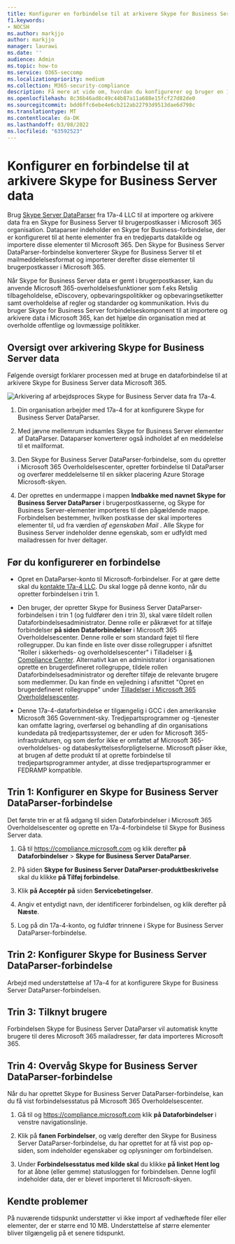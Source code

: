 ```yaml
---
title: Konfigurer en forbindelse til at arkivere Skype for Business Server data i Microsoft 365
f1.keywords:
- NOCSH
ms.author: markjjo
author: markjjo
manager: laurawi
ms.date: ''
audience: Admin
ms.topic: how-to
ms.service: O365-seccomp
ms.localizationpriority: medium
ms.collection: M365-security-compliance
description: Få mere at vide om, hvordan du konfigurerer og bruger en 17a-4-Skype for Business Server DataParser-forbindelse til at importere og arkivere Skype for Business Server data i Microsoft 365.
ms.openlocfilehash: 8c36b46ad8c49c44b87a11a688e15fcf27d82de0
ms.sourcegitcommit: bdd6ffc6ebe4e6cb212ab22793d9513dae6d798c
ms.translationtype: MT
ms.contentlocale: da-DK
ms.lasthandoff: 03/08/2022
ms.locfileid: "63592523"
---
```

# <a name="set-up-a-connector-to-archive-skype-for-business-server-data"></a>Konfigurer en forbindelse til at arkivere Skype for Business Server data

Brug [Skype Server DataParser](https://www.17a-4.com/skype-server-dataparser/) fra 17a-4 LLC til at importere og arkivere data fra en Skype for Business Server til brugerpostkasser i Microsoft 365 organisation. Dataparser indeholder en Skype for Business-forbindelse, der er konfigureret til at hente elementer fra en tredjeparts datakilde og importere disse elementer til Microsoft 365. Den Skype for Business Server DataParser-forbindelse konverterer Skype for Business Server til et mailmeddelelsesformat og importerer derefter disse elementer til brugerpostkasser i Microsoft 365.

Når Skype for Business Server data er gemt i brugerpostkasser, kan du anvende Microsoft 365-overholdelsesfunktioner som f.eks Retslig tilbageholdelse, eDiscovery, opbevaringspolitikker og opbevaringsetiketter samt overholdelse af regler og standarder og kommunikation. Hvis du bruger Skype for Business Server forbindelseskomponent til at importere og arkivere data i Microsoft 365, kan det hjælpe din organisation med at overholde offentlige og lovmæssige politikker.

## <a name="overview-of-archiving-skype-for-business-server-data"></a>Oversigt over arkivering Skype for Business Server data

Følgende oversigt forklarer processen med at bruge en dataforbindelse til at arkivere Skype for Business Server data Microsoft 365.

![Arkivering af arbejdsproces Skype for Business Server data fra 17a-4.](../media/SkypeServerDataParserConnectorWorkflow.png)

1. Din organisation arbejder med 17a-4 for at konfigurere Skype for Business Server DataParser.

2. Med jævne mellemrum indsamles Skype for Business Server elementer af DataParser. Dataparser konverterer også indholdet af en meddelelse til et mailformat.

3. Den Skype for Business Server DataParser-forbindelse, som du opretter i Microsoft 365 Overholdelsescenter, opretter forbindelse til DataParser og overfører meddelelserne til en sikker placering Azure Storage Microsoft-skyen.

4. Der oprettes en undermappe i mappen **Indbakke med navnet Skype for Business Server DataParser** i brugerpostkasserne, og Skype for Business Server-elementer importeres til den pågældende mappe. Forbindelsen bestemmer, hvilken postkasse der skal importeres elementer til, ud fra værdien *af egenskaben Mail* . Alle Skype for Business Server indeholder denne egenskab, som er udfyldt med mailadressen for hver deltager.

## <a name="before-you-set-up-a-connector"></a>Før du konfigurerer en forbindelse

- Opret en DataParser-konto til Microsoft-forbindelser. For at gøre dette skal du [kontakte 17a-4 LLC](https://www.17a-4.com/contact/). Du skal logge på denne konto, når du opretter forbindelsen i trin 1.

- Den bruger, der opretter Skype for Business Server DataParser-forbindelsen i trin 1 (og fuldfører den i trin 3), skal være tildelt rollen Dataforbindelsesadministrator. Denne rolle er påkrævet for at tilføje forbindelser **på siden Dataforbindelser** i Microsoft 365 Overholdelsescenter. Denne rolle er som standard føjet til flere rollegrupper. Du kan finde en liste over disse rollegrupper i afsnittet "Roller i sikkerheds- og overholdelsescenter" i Tilladelser i [& Compliance Center](../security/office-365-security/permissions-in-the-security-and-compliance-center.md#roles-in-the-security--compliance-center). Alternativt kan en administrator i organisationen oprette en brugerdefineret rollegruppe, tildele rollen Dataforbindelsesadministrator og derefter tilføje de relevante brugere som medlemmer. Du kan finde en vejledning i afsnittet "Opret en brugerdefineret rollegruppe" under [Tilladelser i Microsoft 365 Overholdelsescenter](microsoft-365-compliance-center-permissions.md#create-a-custom-role-group).

- Denne 17a-4-dataforbindelse er tilgængelig i GCC i den amerikanske Microsoft 365 Government-sky. Tredjepartsprogrammer og -tjenester kan omfatte lagring, overførsel og behandling af din organisations kundedata på tredjepartssystemer, der er uden for Microsoft 365-infrastrukturen, og som derfor ikke er omfattet af Microsoft 365-overholdelses- og databeskyttelsesforpligtelserne. Microsoft påser ikke, at brugen af dette produkt til at oprette forbindelse til tredjepartsprogrammer antyder, at disse tredjepartsprogrammer er FEDRAMP kompatible.

## <a name="step-1-set-up-a-skype-for-business-server-dataparser-connector"></a>Trin 1: Konfigurer en Skype for Business Server DataParser-forbindelse

Det første trin er at få adgang til siden Dataforbindelser i Microsoft 365 Overholdelsescenter og oprette en 17a-4-forbindelse til Skype for Business Server data.

1. Gå til <https://compliance.microsoft.com> og klik derefter **på Dataforbindelser** >  **Skype for Business Server DataParser**.

2. På siden **Skype for Business Server DataParser-produktbeskrivelse** skal du klikke **på Tilføj forbindelse**.

3. Klik **på Acceptér på** siden **Servicebetingelser**.

4. Angiv et entydigt navn, der identificerer forbindelsen, og klik derefter på **Næste**.

5. Log på din 17a-4-konto, og fuldfør trinnene i Skype for Business Server DataParser-forbindelse.

## <a name="step-2-configure-the-skype-for-business-server-dataparser-connector"></a>Trin 2: Konfigurer Skype for Business Server DataParser-forbindelse

Arbejd med understøttelse af 17a-4 for at konfigurere Skype for Business Server DataParser-forbindelsen.

## <a name="step-3-map-users"></a>Trin 3: Tilknyt brugere

Forbindelsen Skype for Business Server DataParser vil automatisk knytte brugere til deres Microsoft 365 mailadresser, før data importeres Microsoft 365.

## <a name="step-4-monitor-the-skype-for-business-server-dataparser-connector"></a>Trin 4: Overvåg Skype for Business Server DataParser-forbindelse

Når du har oprettet Skype for Business Server DataParser-forbindelse, kan du få vist forbindelsesstatus på Microsoft 365 Overholdelsescenter.

1. Gå til og <https://compliance.microsoft.com> klik **på Dataforbindelser** i venstre navigationslinje.

2. Klik på **fanen Forbindelser**, og vælg derefter den Skype for Business Server DataParser-forbindelse, du har oprettet for at få vist pop op-siden, som indeholder egenskaber og oplysninger om forbindelsen.

3. Under **Forbindelsesstatus med kilde skal** du klikke **på linket Hent log** for at åbne (eller gemme) statusloggen for forbindelsen. Denne logfil indeholder data, der er blevet importeret til Microsoft-skyen.

## <a name="known-issues"></a>Kendte problemer

På nuværende tidspunkt understøtter vi ikke import af vedhæftede filer eller elementer, der er større end 10 MB. Understøttelse af større elementer bliver tilgængelig på et senere tidspunkt.

